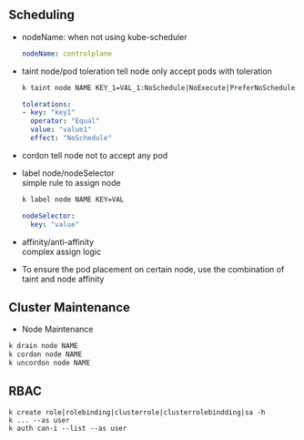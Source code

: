 ## Scheduling
- nodeName: when not using kube-scheduler
  ```yaml (pod)
  nodeName: controlplane
  ```
- taint node/pod toleration
  tell node only accept pods with toleration
  ```sh
  k taint node NAME KEY_1=VAL_1:NoSchedule|NoExecute|PreferNoSchedule
  ```
  ```yaml
  tolerations:
  - key: "key1"
    operator: "Equal"
    value: "value1"
    effect: "NoSchedule"
  ```

- cordon
  tell node not to accept any pod

- label node/nodeSelector  
  simple rule to assign node
  ```sh
  k label node NAME KEY=VAL
  ```
  ```yaml
  nodeSelector:
    key: "value"
  ```

- affinity/anti-affinity  
  complex assign logic

- To ensure the pod placement on certain node, use the combination of taint and node affinity

## Cluster Maintenance
- Node Maintenance
```sh
k drain node NAME
k cordon node NAME
k uncordon node NAME
```

## RBAC
```
k create role|rolebinding|clusterrole|clusterrolebindding|sa -h
k ... --as user
k auth can-i --list --as user
```